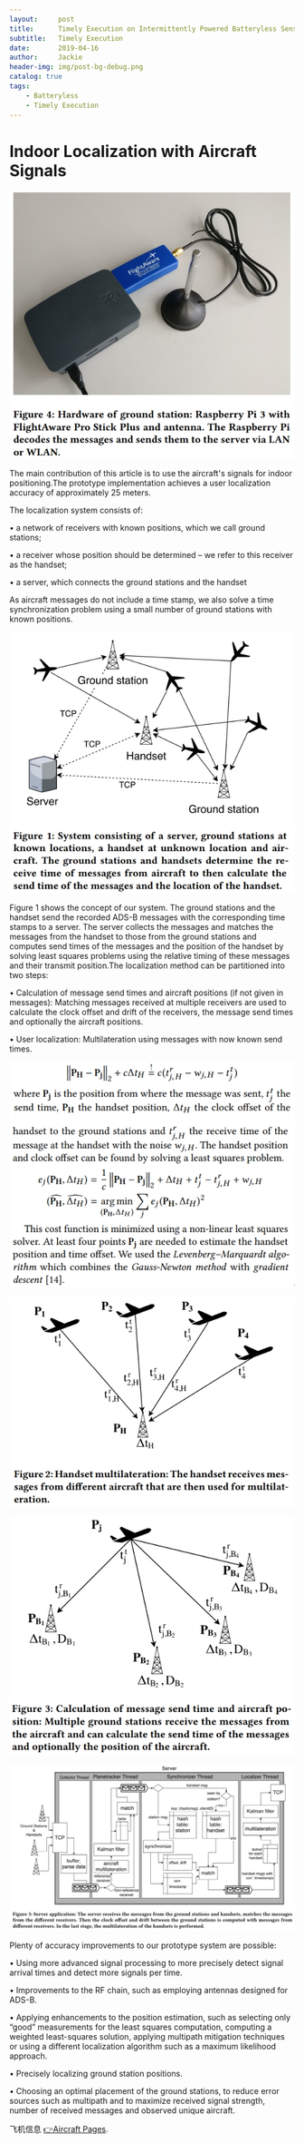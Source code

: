 ```yaml
---
layout:     post
title:      Timely Execution on Intermittently Powered Batteryless Sensors
subtitle:   Timely Execution
date:       2019-04-16
author:     Jackie
header-img: img/post-bg-debug.png
catalog: true
tags:
    - Batteryless
    - Timely Execution
---
```


# Indoor Localization with Aircraft Signals

![](https://raw.githubusercontent.com/a416485164/a416485164.github.io/master/img/Aircraf1.jpg)

The main contribution of this article is to use the aircraft's signals for indoor positioning.The prototype implementation achieves a user localization accuracy of approximately 25 meters. 

The localization system consists of: 

• a network of receivers with known positions, which we call ground stations;

• a receiver whose position should be determined – we refer to this receiver as the handset;

• a server, which connects the ground stations and the handset

As aircraft messages do not include a time stamp, we also solve a time synchronization problem using a small number of ground stations with known positions.

![](https://raw.githubusercontent.com/a416485164/a416485164.github.io/master/img/Aircraf3.jpg)

Figure 1 shows the concept of our system. The ground stations and the handset send the recorded ADS-B messages with the corresponding time stamps to a server. The server collects the messages and matches the messages from the handset to those from the ground stations and computes send times of the messages and the position of the handset by solving least squares problems using the relative timing of these messages and their transmit position.The localization method can be partitioned into two steps:

• Calculation of message send times and aircraft positions (if not given in messages): Matching messages received at multiple receivers are used to calculate the clock offset and drift of the receivers, the message send times and optionally the aircraft positions.

• User localization: Multilateration using messages with now known send times.


![](https://raw.githubusercontent.com/a416485164/a416485164.github.io/master/img/Aircraf6.jpg)

![](https://raw.githubusercontent.com/a416485164/a416485164.github.io/master/img/Aircraf4.jpg)

![](https://raw.githubusercontent.com/a416485164/a416485164.github.io/master/img/Aircraf5.jpg)

![](https://raw.githubusercontent.com/a416485164/a416485164.github.io/master/img/Aircraf2.jpg)

Plenty of accuracy improvements to our prototype system are possible:

• Using more advanced signal processing to more precisely detect signal arrival times and detect more signals per time.

• Improvements to the RF chain, such as employing antennas designed for ADS-B.

• Applying enhancements to the position estimation, such as selecting only “good” measurements for the least squares computation, computing a weighted least-squares solution, applying multipath mitigation techniques or using a different localization algorithm such as a maximum likelihood approach.

• Precisely localizing ground station positions.

• Choosing an optimal placement of the ground stations, to reduce error sources such as multipath and to maximize received signal strength, number of received messages and observed unique aircraft.

 <p>飞机信息 <a href="https://www.flightradar24.com/49.83,29.29/8">👉Aircraft Pages</a>.




